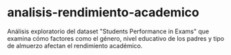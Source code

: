 # analisis-rendimiento-academico
Análisis exploratorio del dataset "Students Performance in Exams" que examina cómo factores como el género, nivel educativo de los padres y tipo de almuerzo afectan el rendimiento académico.
